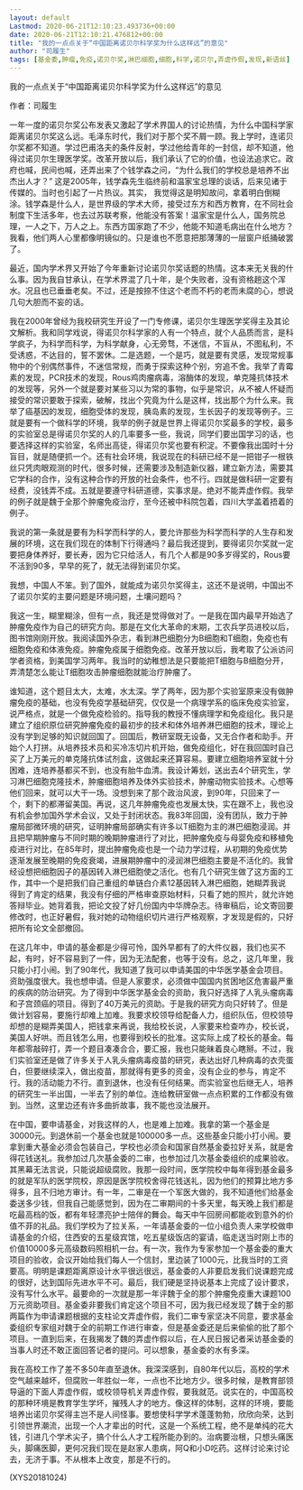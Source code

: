 ```yaml
---
layout: default
Lastmod: 2020-06-21T12:10:23.493736+00:00
date: 2020-06-21T12:10:21.476812+00:00
title: "我的一点点关于“中国距离诺贝尔科学奖为什么这样远”的意见"
author: "司履生"
tags: [基金委,肿瘤,免疫,诺贝尔奖,淋巴细胞,细胞,科学,诺贝尔,弄虚作假,发现,新语丝]
---
```


我的一点点关于“中国距离诺贝尔科学奖为什么这样远”的意见

作者：司履生

一年一度的诺贝尔奖公布发表又激起了学术界国人的讨论热情，为什么中国科学家距离诺贝尔奖这么远。毛泽东时代，我们对于那个奖不屑一顾。我上学时，连诺贝尔奖都不知道。学过巴甫洛夫的条件反射，学过他给青年的一封信，却不知道，他得过诺贝尔生理医学奖。改革开放以后，我们承认了它的价值，也设法追求它。政府也喊，民间也喊，还弄出来了个钱学森之问，“为什么我们的学校总是培养不出杰出人才？” 这是2005年，钱学森先生临终前和温家宝总理的谈话，后来见诸于传媒的。当时也引起了一片热议。其实， 我觉得这是明知故问，拿着明白倒糊涂。钱学森是什么人，是世界级的学术大师，接受过东方和西方教育，在不同社会制度下生活多年，也去过苏联考察，他能没有答案！温家宝是什么人，国务院总理，一人之下，万人之上。东西方国家跑了不少，他能不知道毛病出在什么地方？我看，他们两人心里都像明镜似的。只是谁也不愿意把那薄薄的一层窗户纸捅破罢了。

最近，国内学术界又开始了今年重新讨论诺贝尔奖话题的热情。这本来无关我的什么事。因为我自甘承认，在学术界混了几十年，是个失败者，没有资格趟这个浑水。况且也已垂垂老矣。不过，还是按捺不住这个老而不朽的老而未腐的心，想说几句大胆而不妄的话。

我在2000年曾经为我校研究生开设了一门专修课，诺贝尔生理医学奖得主及其论文解析。我和同学戏说，得诺贝尔科学家的人有一个特点，就个人品质而言，是科学疯子，为科学而科学，为科学献身，心无旁骛，不迷信，不盲从，不图私利，不受诱惑，不达目的，誓不罢休。二是选题，一个是巧，就是要有灵感，发现常规事物中的个别偶然事件，不迷信常规，而勇于探索这种个别，穷追不舍。我举了青霉素的发现，PCR技术的发现，Rous鸡肉瘤病毒，溶酶体的发现，单克隆抗体技术的发现等，另外一个就是要对某些习以为常的事物，似乎是常识，从不被人怀疑而接受的常识要敢于探索，破解，找出个究竟为什么是这样，找出那个为什么来。我举了癌基因的发现，细胞受体的发现，胰岛素的发现，生长因子的发现等例子。三就是要有一个做科学的环境，我举的例子就是世界上得诺贝尔奖最多的学校，最多的实验室总是得诺贝尔奖的人的几率要多一些，我说，同学们要出国学习的话，也要选择这样的实验室，名师出高徒，得诺贝尔奖也要有积淀。不要像我出国时十分盲目，就是随便抓一个。还有社会环境，我说现在的科研已经不是一把钳子一根铁丝只凭肉眼观测的时代，很多时候，还需要涉及制造新仪器，建立新方法，需要其它学科的合作，没有这种合作的开放的社会条件，也不行。四就是做科研一定要有经费，没钱弄不成。五就是要遵守科研道德，实事求是。绝对不能弄虚作假。我举的例子就是魏于全那个肿瘤免疫治疗，至今还被中科院包着，四川大学盖着捂着的例子。

我说的第一条就是要有为科学而科学的人，要允许那些为科学而科学的人生存和发展的环境，这在我们现在的体制下行得通吗？最后我还提到，要得诺贝尔奖就一定要把身体养好，要长寿，因为它只给活人，有几个人都是90多岁得奖的，Rous要不活到90多，早早的死了，就无法得到诺贝尔奖。

我想，中国人不笨。到了国外，就能成为诺贝尔奖得主，这还不是说明，中国出不了诺贝尔奖的主要问题是环境问题，土壤问题吗？

我这一生，糊里糊涂，但有一点，我还是觉得做对了。一是我在国内最早开始选了肿瘤免疫作为自己的研究方向。那是在文化大革命的末期，工农兵学员进校以后，图书馆刚刚开放。我阅读国外杂志，看到淋巴细胞分为B细胞和T细胞，免疫也有细胞免疫和体液免疫。肿瘤免疫属于细胞免疫。改革开放以后，我考取了公派访问学者资格，到美国学习两年。我当时的幼稚想法是只要能把T细胞与B细胞分开，弄清楚怎么能让T细胞攻击肿瘤细胞就能治疗肿瘤了。

谁知道，这个题目太大，太难，水太深。学了两年，因为那个实验室原来没有做肿瘤免疫的基础，也没有免疫学基础研究，仅仅是一个病理学系的临床免疫实验室，说严格点，就是一个做免疫检验的。指导我的教授不懂病理学和免疫组化。我只是建立了组织原位研究肿瘤免疫的最初步的技术和体外培养淋巴细胞的技术，理论上没有学到足够的知识就回国了。回国后，教研室既无设备，又无合作者和助手。开始个人打拼。从培养技术员和买冷冻切片机开始，做免疫组化，好在我回国时自己买了上万美元的单克隆抗体试剂盒，这做起来还算容易。要建立细胞培养室就十分困难，连培养基都买不到，也没有胎牛血清。我设计筹划，送出去4个研究生，学习淋巴细胞克隆技术，肿瘤细胞培养及体外实验技术，肿瘤动物实验技术。心想等他们回来，就可以大干一场。没想到来了那个政治风波，到90年，只回来了一个，剩下的都滞留美国。再说，这几年肿瘤免疫也发展太快，实在跟不上，我也没有机会参加国外学术会议，又处于封闭状态。我83年回国，没有团队，致力于肿瘤局部微环境的研究，证明肿瘤局部确实有许多以T细胞为主的淋巴细胞浸润。并且把早期肿瘤与不同时期的晚期肿瘤进行了对比，把肿瘤免疫与母婴免疫和移植免疫进行对比，在85年时，提出肿瘤免疫也是一个动力学过程，从初期的免疫优势逐渐发展至晚期的免疫衰竭，进展期肿瘤中的浸润淋巴细胞主要是不活化的。我曾经设想把细胞因子的基因转入淋巴细胞使之活化。也有几个研究生做了这方面的工作，其中一个是把我们自己重组的单链白介素12基因转入淋巴细胞，她糊弄我说得到了肯定的结果，我没有仔细的严格审查原始材料，只看了她的照片，就允许她答辩毕业。她背着我，把论文投了好几份国内中华牌杂志。待审稿后，论文寄回要修改时，也正好暑假，我对她的动物组织切片进行严格观察，才发现是假的，只好把所有论文全部撤回。

在这几年中，申请的基金都是少得可怜，国外早都有了的大件仪器，我们也买不起，有时，好不容易到了一件，因为无法配套，也等于没有。总之，这几年里，我只能小打小闹。到了90年代，我知道了我可以申请美国的中华医学基金会项目。资助强度很大。我也想申请。但是人家要求，必须做中国国内贫困地区危害最严重的疾病的防治研究。为了得到中华医学基金会的资助，我只好选择了人乳头瘤病毒和子宫颈癌的项目。得到了40万美元的资助。于是我的研究方向只好转了。但是做计划容易，要施行却难上加难。我要求校领导给配备人力，组织队伍，但校领导却想的是糊弄美国人，把钱拿来再说，我给校长说，人家要来检查咋办，校长说，美国人好哄。而且钱怎么用，也要得到校长的批准。这实际上成了校长的基金。每年都零敲碎打，弄一个题目凑凑合合，要汇报，我也只能昧着良心瞎掰。不过，我们实验室还是做了许多关于人乳头瘤病毒疫苗的研究，表达出好几种病毒的衣壳蛋白，但要继续深入，做出疫苗，那就得有更多的资金，没有企业的参与，肯定不行。我的活动能力不行。直到退休，也没有任何结果。而实验室也后继无人，培养的研究生一半出国，一半去了别的单位。连给教研室做一点点积累的工作都没有做到。当然，这里边还有许多曲折故事，我不能也没法展开。

在中国，要申请基金，对我这样的人，也是难上加难。我拿的第一个基金是30000元。到退休前一个基金也就是100000多一点。这些基金只能小打小闹。要拿到重大基金必须会包装自己，学校也必须会和国家自然基金委拉好关系，就是舍得花钱送礼。我参加过几次基金委的二审，也参加过几次基金委组织的成果验收。其黑幕无法言说，只能说超级腐败。我那一段时间，医学院校中每年得到基金最多的就是军队的医学院校，原因是医学院校舍得花钱送礼，因为他们的预算比地方多得多，且不归地方审计。有一年，二审是在一个军医大做的，我不知道他们给基金委送多少钱，但我自己能感觉到，因为在二审期间的十多天里，每天晚上我们都是吃最高档的饭，都有年轻漂亮护士陪伴的舞会。每天中午回房间都能收到意外的价值不菲的礼品。我们学校为了拉关系，一年请基金委的一位小组负责人来学校做申请基金的介绍，住西安的五星级宾馆，吃五星级饭店的宴请，临走送当时刚上市的价值10000多元高级数码照相机一台。有一次，我作为专家参加一个基金委的重大项目的验收，会议开始给我们每人一个信封，里边装了1000元，比我当时的工资要高。明明是课题距离原设计水平很远很远，基金委的人非要启发我们说课题完成的很好，达到国际先进水平不可。最后，我们硬是坚持说基本上完成了设计要求，没有写什么水平。最要命的一次就是那一年评魏于全的那个肿瘤免疫重大课题100万元资助项目。基金委非要我们肯定这个项目不可，因为我已经发现了魏于全的那两篇作为申请课题根据的支柱论文弄虚作假，我们二审专家坚决不同意，要求基金委组织专家组对魏于全的前期工作进行审查，但是基金委还是后来偷偷的批了那个项目。一直到后来，在我揭发了魏的弄虚作假以后，在人民日报记者采访基金委的当事人时还不敢正面回答记者的提问。可以想象，基金委的水有多深。

我在高校工作了差不多50年直至退休。我深深感到，自80年代以后，高校的学术空气越来越坏，但腐败一年胜似一年，一点也不比地方少。很多时候，是教育部领导逼的下面人弄虚作假，或校领导机关弄虚作假，要我就范。说实在的，中国高校的那种环境是教育学生学坏，摧残人才的地方。像这样的体制，这样的环境，要能培养出诺贝尔奖得主岂不是人间怪事。要想使科学学术蓬蓬勃勃，欣欣向荣，达到引领世界潮流，出现一个人才辈出的时代，这是一个系统工程，绝不是单纯的花大钱，引进几个学术尖子，搞个什么人才工程所能办到的。治病要治根，只想头痛医头，脚痛医脚，更何况我们现在是赵家人患病，阿Q和小D吃药。这样讨论来讨论去，无济于事。不从根本上改变，那是不行的。

(XYS20181024)

